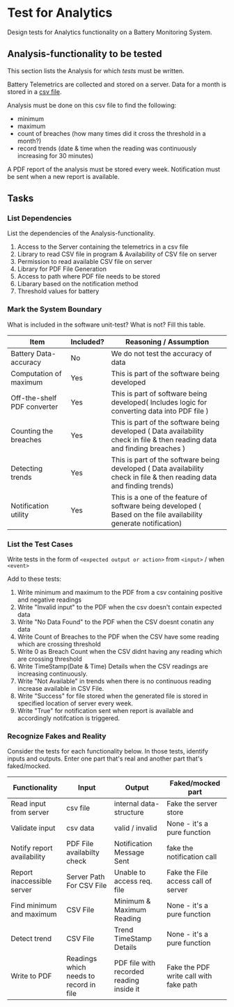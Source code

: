 # Test for Analytics

Design tests for Analytics functionality on a Battery Monitoring System.

## Analysis-functionality to be tested

This section lists the Analysis for which _tests_ must be written.

Battery Telemetrics are collected and stored on a server.
Data for a month is stored in a [csv file](https://en.wikipedia.org/wiki/Comma-separated_values).

Analysis must be done on this csv file to find the following:
- minimum
- maximum
- count of breaches (how many times did it cross the threshold in a month?)
- record trends (date & time when the reading was continuously increasing for 30 minutes)

A PDF report of the analysis must be stored every week.
Notification must be sent when a new report is available.

## Tasks

### List Dependencies

List the dependencies of the Analysis-functionality.

1. Access to the Server containing the telemetrics in a csv file
2. Library to read CSV file in program & Availability of CSV file on server
3. Permission to read available CSV file on server
4. Library for PDF File Generation
5. Access to path where PDF file needs to be stored
6. Libarary based on the notification method
7. Threshold values for battery


### Mark the System Boundary

What is included in the software unit-test? What is not? Fill this table.

| Item                      | Included?     | Reasoning / Assumption
|---------------------------|---------------|---
Battery Data-accuracy       | No            | We do not test the accuracy of data
Computation of maximum      | Yes           | This is part of the software being developed
Off-the-shelf PDF converter | Yes           | This is part of software being developed( Includes logic for converting data into PDF file )
Counting the breaches       | Yes           | This is part of the software being developed ( Data availability check in file & then reading data and finding breaches )
Detecting trends            | Yes           | This is part of the software being developed ( Data availability check in file & then reading data and finding trends)
Notification utility        | Yes           | This is a one of the feature of software being developed ( Based on the file availability generate notification)

### List the Test Cases

Write tests in the form of `<expected output or action>` from `<input>` / when `<event>`

Add to these tests:

1. Write minimum and maximum to the PDF from a csv containing positive and negative readings
2. Write "Invalid input" to the PDF when the csv doesn't contain expected data
3. Write "No Data Found" to the PDF when the CSV doesnt conatin any data
4. Write Count of Breaches to the PDF when the CSV have some reading which are crossing threshold
5. Write 0 as Breach Count when the CSV didnt having any reading which are crossing threshold
6. Write TimeStamp(Date & Time) Details when the CSV readings are increasing continuously.
7. Write "Not Available" in trends when there is no continuous reading increase available in CSV File.
8. Write "Success" for file stored when the generated file is stored in specified location of server every week.
9. Write "True" for notification sent when report is available and accordingly notifcation is triggered.



### Recognize Fakes and Reality

Consider the tests for each functionality below.
In those tests, identify inputs and outputs.
Enter one part that's real and another part that's faked/mocked.

| Functionality            | Input                                  | Output                                                 | Faked/mocked part
|--------------------------|----------------------------------------|--------------------------------------------------------|---
Read input from server     | csv file                               | internal data-structure                                | Fake the server store
Validate input             | csv data                               | valid / invalid                                        | None - it's a pure function
Notify report availability | PDF File availabilty check             | Notification Message Sent                              | fake the notification call
Report inaccessible server | Server Path For CSV File               | Unable to access req. file                             | Fake the File access call of server
Find minimum and maximum   | CSV File                               | Minimum & Maximum Reading                              | None - it's a pure function
Detect trend               | CSV File                               | Trend TimeStamp Details                                | None - it's a pure function
Write to PDF               | Readings which needs to record in file | PDF file with recorded reading inside it               | Fake the PDF write call with fake path
